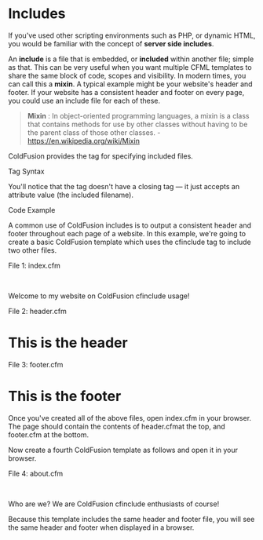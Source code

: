 # Includes

If you've used other scripting environments such as PHP, or dynamic HTML, you would be familiar with the concept of **server side includes**.

An **include** is a file that is embedded, or **included** within another file; simple as that. This can be very useful when you want multiple CFML templates to share the same block of code, scopes and visibility.  In modern times, you can call this a **mixin**. A typical example might be your website's header and footer. If your website has a consistent header and footer on every page, you could use an include file for each of these.

> **Mixin** : In object-oriented programming languages, a mixin is a class that contains methods for use by other classes without having to be the parent class of those other classes. - https://en.wikipedia.org/wiki/Mixin

ColdFusion provides the <cfinclude> tag for specifying included files.

Tag Syntax

You'll notice that the <cfinclude> tag doesn't have a closing tag — it just accepts an attribute value (the included filename).


<cfinclude template="included_filename">
Code Example

A common use of ColdFusion includes is to output a consistent header and footer throughout each page of a website. In this example, we're going to create a basic ColdFusion template which uses the cfinclude tag to include two other files.

File 1: index.cfm


<cfinclude template="header.cfm">
​
<p>Welcome to my website on ColdFusion cfinclude usage!</p>
​
<cfinclude template="footer.cfm">
File 2: header.cfm


<h1>This is the header</h1>
File 3: footer.cfm


<h1>This is the footer</h1>
Once you've created all of the above files, open index.cfm in your browser. The page should contain the contents of header.cfmat the top, and footer.cfm at the bottom.

Now create a fourth ColdFusion template as follows and open it in your browser.

File 4: about.cfm


<cfinclude template="header.cfm">
​
<p>Who are we? We are ColdFusion cfinclude enthusiasts of course!</p>
​
<cfinclude template="footer.cfm">
Because this template includes the same header and footer file, you will see the same header and footer when displayed in a browser.